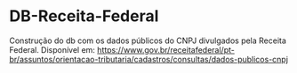 # DB-Receita-Federal
Construção do db com os dados públicos do CNPJ divulgados pela Receita Federal.
Disponível em:
https://www.gov.br/receitafederal/pt-br/assuntos/orientacao-tributaria/cadastros/consultas/dados-publicos-cnpj
